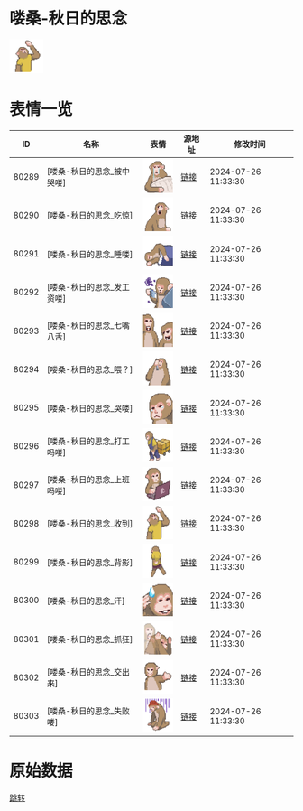 # 喽桑-秋日的思念

<img src="./cover.png" height="60" alt="cover" />

# 表情一览

|ID|名称|表情|源地址|修改时间|
|----|----|----|----|----|
|80289|[喽桑-秋日的思念_被中哭喽]|<img src="./pic/080289_%5B喽桑-秋日的思念_被中哭喽%5D.png" height="60" alt="被中哭喽"/>|[链接](https://i0.hdslb.com/bfs/garb/2aef321eb7c895d9c8d77344d1ff621af10fed9f.png)|2024-07-26 11:33:30|
|80290|[喽桑-秋日的思念_吃惊]|<img src="./pic/080290_%5B喽桑-秋日的思念_吃惊%5D.png" height="60" alt="吃惊"/>|[链接](https://i0.hdslb.com/bfs/garb/c01241748d337aa29e4924d8e701d1a768ddb427.png)|2024-07-26 11:33:30|
|80291|[喽桑-秋日的思念_睡喽]|<img src="./pic/080291_%5B喽桑-秋日的思念_睡喽%5D.png" height="60" alt="睡喽"/>|[链接](https://i0.hdslb.com/bfs/garb/64ba49dd200799bf9eb2633e386cf94ae66673f1.png)|2024-07-26 11:33:30|
|80292|[喽桑-秋日的思念_发工资喽]|<img src="./pic/080292_%5B喽桑-秋日的思念_发工资喽%5D.png" height="60" alt="发工资喽"/>|[链接](https://i0.hdslb.com/bfs/garb/47a5ba97916b8555cd5b8fb6deddb8d94eb9ed68.png)|2024-07-26 11:33:30|
|80293|[喽桑-秋日的思念_七嘴八舌]|<img src="./pic/080293_%5B喽桑-秋日的思念_七嘴八舌%5D.png" height="60" alt="七嘴八舌"/>|[链接](https://i0.hdslb.com/bfs/garb/267b151a7f2b8ae4d76198215826c03c85e6f941.png)|2024-07-26 11:33:30|
|80294|[喽桑-秋日的思念_喂？]|<img src="./pic/080294_%5B喽桑-秋日的思念_喂？%5D.png" height="60" alt="喂？"/>|[链接](https://i0.hdslb.com/bfs/garb/a957e3bc61f1d926f988dc70b4ab32bcfe8de534.png)|2024-07-26 11:33:30|
|80295|[喽桑-秋日的思念_哭喽]|<img src="./pic/080295_%5B喽桑-秋日的思念_哭喽%5D.png" height="60" alt="哭喽"/>|[链接](https://i0.hdslb.com/bfs/garb/45c3e397453bd22624c9cf42a5ccd768dfc7452f.png)|2024-07-26 11:33:30|
|80296|[喽桑-秋日的思念_打工吗喽]|<img src="./pic/080296_%5B喽桑-秋日的思念_打工吗喽%5D.png" height="60" alt="打工吗喽"/>|[链接](https://i0.hdslb.com/bfs/garb/854f14aae765ee9f91cb4699a1acbc1ab53975fc.png)|2024-07-26 11:33:30|
|80297|[喽桑-秋日的思念_上班吗喽]|<img src="./pic/080297_%5B喽桑-秋日的思念_上班吗喽%5D.png" height="60" alt="上班吗喽"/>|[链接](https://i0.hdslb.com/bfs/garb/69a51925baf09ea601ded7913f1fdd8d6197b6e1.png)|2024-07-26 11:33:30|
|80298|[喽桑-秋日的思念_收到]|<img src="./pic/080298_%5B喽桑-秋日的思念_收到%5D.png" height="60" alt="收到"/>|[链接](https://i0.hdslb.com/bfs/garb/238ef97222594239d4b89e6157e177f62d1111d1.png)|2024-07-26 11:33:30|
|80299|[喽桑-秋日的思念_背影]|<img src="./pic/080299_%5B喽桑-秋日的思念_背影%5D.png" height="60" alt="背影"/>|[链接](https://i0.hdslb.com/bfs/garb/e5fa3912697aa205a8d77a236bb678fea7c1fe24.png)|2024-07-26 11:33:30|
|80300|[喽桑-秋日的思念_汗]|<img src="./pic/080300_%5B喽桑-秋日的思念_汗%5D.png" height="60" alt="汗"/>|[链接](https://i0.hdslb.com/bfs/garb/479c32af148c442108a5fec1fd9b0b717e0370c7.png)|2024-07-26 11:33:30|
|80301|[喽桑-秋日的思念_抓狂]|<img src="./pic/080301_%5B喽桑-秋日的思念_抓狂%5D.png" height="60" alt="抓狂"/>|[链接](https://i0.hdslb.com/bfs/garb/3b9a38cd1f4d669f783b6d344cb9638ecec9f601.png)|2024-07-26 11:33:30|
|80302|[喽桑-秋日的思念_交出来]|<img src="./pic/080302_%5B喽桑-秋日的思念_交出来%5D.png" height="60" alt="交出来"/>|[链接](https://i0.hdslb.com/bfs/garb/55c315517d683ca2427a508236c85c1ed64c2088.png)|2024-07-26 11:33:30|
|80303|[喽桑-秋日的思念_失败喽]|<img src="./pic/080303_%5B喽桑-秋日的思念_失败喽%5D.png" height="60" alt="失败喽"/>|[链接](https://i0.hdslb.com/bfs/garb/b735b1626c73bce3a8499aea4c9b170bb6e53d3f.png)|2024-07-26 11:33:30|

# 原始数据

[跳转](./raw.json)

